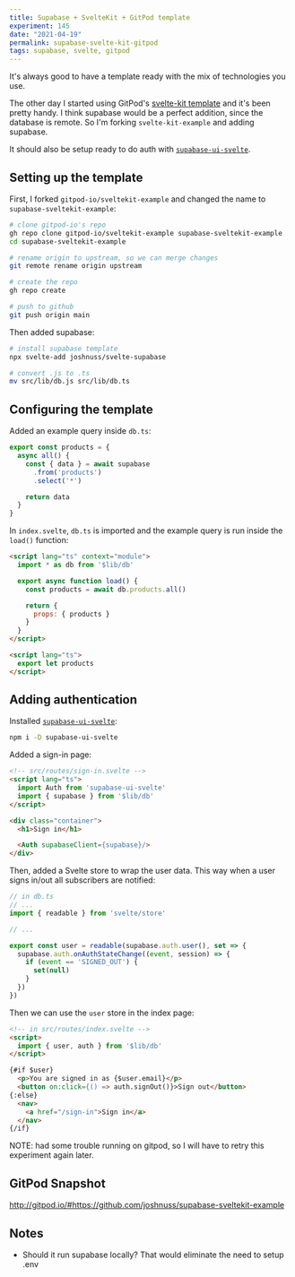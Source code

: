 ```yaml
---
title: Supabase + SvelteKit + GitPod template
experiment: 145
date: "2021-04-19"
permalink: supabase-svelte-kit-gitpod
tags: supabase, svelte, gitpod
---
```


It's always good to have a template ready with the mix of technologies you use.

The other day I started using GitPod's [svelte-kit template](https://github.com/gitpod-io/sveltekit-example) and it's been pretty handy. I think supabase would be a perfect addition, since the database is remote. So I'm forking `svelte-kit-example` and adding supabase.

It should also be setup ready to do auth with [`supabase-ui-svelte`](https://github.com/joshnuss/supabase-ui-svelte).

## Setting up the template

First, I forked `gitpod-io/sveltekit-example` and changed the name to `supabase-sveltekit-example`:

```bash
# clone gitpod-io's repo
gh repo clone gitpod-io/sveltekit-example supabase-sveltekit-example
cd supabase-sveltekit-example

# rename origin to upstream, so we can merge changes
git remote rename origin upstream

# create the repo
gh repo create

# push to github
git push origin main
```

Then added supabase:

```bash
# install supabase template
npx svelte-add joshnuss/svelte-supabase

# convert .js to .ts
mv src/lib/db.js src/lib/db.ts
```

## Configuring the template

Added an example query inside `db.ts`:

```javascript
export const products = {
  async all() {
    const { data } = await supabase
      .from('products')
      .select('*')

    return data
  }
}
```

In `index.svelte`, `db.ts` is imported and the example query is run inside the `load()` function:

```html
<script lang="ts" context="module">
  import * as db from '$lib/db'

  export async function load() {
    const products = await db.products.all()

    return {
      props: { products }
    }
  }
</script>

<script lang="ts">
  export let products
</script>
```

## Adding authentication

Installed [`supabase-ui-svelte`](https://github.com/joshnuss/supabase-ui-svelte):

```bash
npm i -D supabase-ui-svelte
```

Added a sign-in page:

```html
<!-- src/routes/sign-in.svelte -->
<script lang="ts">
  import Auth from 'supabase-ui-svelte'
  import { supabase } from '$lib/db'
</script>

<div class="container">
  <h1>Sign in</h1>

  <Auth supabaseClient={supabase}/>
</div>
```

Then, added a Svelte store to wrap the user data. This way when a user signs in/out all subscribers are notified:

```javascript
// in db.ts
// ...
import { readable } from 'svelte/store'

// ...

export const user = readable(supabase.auth.user(), set => {
  supabase.auth.onAuthStateChange((event, session) => {
    if (event == 'SIGNED_OUT') {
      set(null)
    }
  })
})
```

Then we can use the `user` store in the index page:

```html
<!-- in src/routes/index.svelte -->
<script>
  import { user, auth } from '$lib/db'
</script>

{#if $user}
  <p>You are signed in as {$user.email}</p>
  <button on:click={() => auth.signOut()}>Sign out</button>
{:else}
  <nav>
    <a href="/sign-in">Sign in</a>
  </nav>
{/if}
```

NOTE: had some trouble running on gitpod, so I will have to retry this experiment again later.

## GitPod Snapshot

http://gitpod.io/#https://github.com/joshnuss/supabase-sveltekit-example

## Notes

- Should it run supabase locally? That would eliminate the need to setup .env
